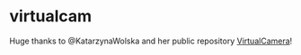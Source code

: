 # virtualcam

Huge thanks to @KatarzynaWolska and her public repository [VirtualCamera](https://github.com/KatarzynaWolska/VirtualCamera)!
